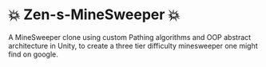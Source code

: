 # 💥 Zen-s-MineSweeper 💥
A MineSweeper clone using custom Pathing algorithms and OOP abstract architecture in Unity, to create a three tier difficulty minesweeper one might find on google.
